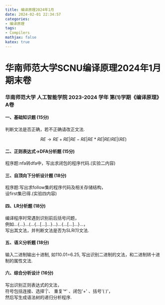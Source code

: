 ```yaml
---
title: 编译原理2024年1月
date: 2024-02-01 22:34:57
categories:
- 编译原理
tags:
- Compilers
mathjax: false
katex: true
---
```


# 华南师范大学SCNU编译原理2024年1月期末卷

###  华南师范大学 人工智能学院 2023-2024 学年 第(1)学期《编译原理》A卷

<!-- more-->
#### 一、基础知识题 (15分)

判断文法是否正确，若不正确请改正文法.

$$
RE\rightarrow RE+RE|RE-RE|RE*RE|RE/RE|(RE)
$$

#### 二、正则表达式->DFA分析题 (15分)

程序题∶nfa转dfa中，写出求闭包的程序代码.(实验二内容)

#### 三、自顶向下分析设计题 (18分)

程序题∶写出求follow集的程序代码及相关存储结构，  
设first集已得.(实验四内容)

#### 四、LR分析题 (18分)

编译程序时常遇到识别前后括号问题，  
例如…\{…\}…\(…\{…\[…\]…\}…\)…\{…\[…\]…\}…，  
写出其文法，并判断文法是否为SLR(1)文法.

#### 五、语义分析题 (18分)

输入二进制输出十进制, 如110.01=6.25, 写出识别二进制的文法，和二进制转十进制的属性文法.

#### 六、综合分析设计 (16分)

写出识别正则表达式的文法，  
符号包括连接、选择'|'、 重复'\*' 、闭包'+' 、括号'( )'，  
然后写生成语法树的递归分析程序.

